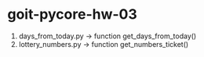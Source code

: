 # goit-pycore-hw-03

1. days_from_today.py -> function get_days_from_today()
2. lottery_numbers.py -> function get_numbers_ticket()
